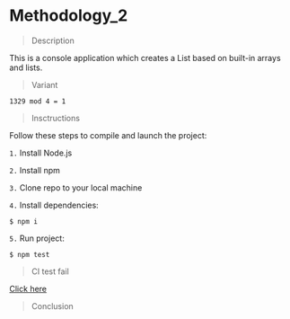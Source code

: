 # Methodology_2

>Description

This is a console application which creates a List based on built-in arrays and lists.

>Variant

`1329 mod 4 = 1`

>Insctructions

Follow these steps to compile and launch the project:

`1.` Install Node.js

`2.` Install npm

`3.` Clone repo to your local machine

`4.` Install dependencies:
```
$ npm i
```

`5.` Run project:
```
$ npm test
```

>CI test fail

[Click here](https://github.com/GhostDolphin/Methodology_2/commit/154b415eac2c9e7219900110790d5ffbb5098f3d)

>Conclusion

